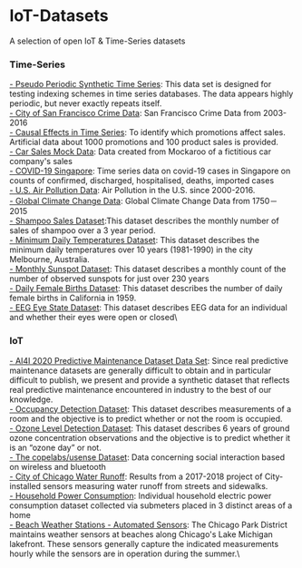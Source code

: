 # IoT-Datasets
A selection of open IoT & Time-Series datasets


### Time-Series
[- Pseudo Periodic Synthetic Time Series](https://data.world/uci/pseudo-periodic-synthetic-time-series): This data set is designed for testing indexing schemes in time series databases. The data appears highly periodic, but never exactly repeats itself.\
[- City of San Francisco Crime Data](https://data.sfgov.org/Public-Safety/Police-Department-Incident-Reports-Historical-2003/tmnf-yvry): San Francisco Crime Data from 2003-2016\
[- Causal Effects in Time Series](https://data.world/data-society/causal-effects-in-time-series): To identify which promotions affect sales. Artificial data about 1000 promotions and 100 product sales is provided.\
[- Car Sales Mock Data](https://data.world/vizwiz/car-sales-mock-data): Data created from Mockaroo of a fictitious car company's sales\
[- COVID-19 Singapore](https://data.world/hxchua/covid-19-singapore): Time series data on covid-19 cases in Singapore on counts of confirmed, discharged, hospitalised, deaths, imported cases\
[- U.S.  Air Pollution Data](https://www.kaggle.com/sogun3/uspollution): Air Pollution in the U.S. since 2000-2016.\
[- Global Climate Change Data](https://data.world/data-society/global-climate-change-data): Global Climate Change Data from 1750－2015\
[- Shampoo Sales Dataset](https://raw.githubusercontent.com/jbrownlee/Datasets/master/shampoo.csv):This dataset describes the monthly number of sales of shampoo over a 3 year period.\
[- Minimum Daily Temperatures Dataset](https://raw.githubusercontent.com/jbrownlee/Datasets/master/daily-min-temperatures.csv): This dataset describes the minimum daily temperatures over 10 years (1981-1990) in the city Melbourne, Australia.\
[- Monthly Sunspot Dataset](https://raw.githubusercontent.com/jbrownlee/Datasets/master/monthly-sunspots.csv): This dataset describes a monthly count of the number of observed sunspots for just over 230 years\
[- Daily Female Births Dataset](https://raw.githubusercontent.com/jbrownlee/Datasets/master/daily-total-female-births.csv): This dataset describes the number of daily female births in California in 1959.\
[- EEG Eye State Dataset](https://archive.ics.uci.edu/ml/datasets/EEG+Eye+State): This dataset describes EEG data for an individual and whether their eyes were open or closed\


### IoT
[- AI4I 2020 Predictive Maintenance Dataset Data Set](https://archive.ics.uci.edu/ml/datasets/AI4I+2020+Predictive+Maintenance+Dataset): Since real predictive maintenance datasets are generally difficult to obtain and in particular difficult to publish, we present and provide a synthetic dataset that reflects real predictive maintenance encountered in industry to the best of our knowledge.\
[- Occupancy Detection Dataset](https://archive.ics.uci.edu/ml/datasets/Occupancy+Detection+): This dataset describes measurements of a room and the objective is to predict whether or not the room is occupied.\
[- Ozone Level Detection Dataset](https://archive.ics.uci.edu/ml/datasets/Ozone+Level+Detection): This dataset describes 6 years of ground ozone concentration observations and the objective is to predict whether it is an “ozone day” or not.\
[- The copelabs/usense Dataset](https://crawdad.org/copelabs/usense/20170127/): Data concerning social interaction based on wireless and bluetooth\
[- City of Chicago Water Runoff](https://data.cityofchicago.org/Environment-Sustainable-Development/Smart-Green-Infrastructure-Monitoring-Sensors-Hist/ggws-77ih): Results from a 2017-2018 project of City-installed sensors measuring water runoff from streets and sidewalks.\
[- Household Power Consumption](https://data.world/databeats/household-power-consumption): Individual household electric power consumption dataset collected via submeters placed in 3 distinct areas of a home\
[- Beach Weather Stations - Automated Sensors](https://data.cityofchicago.org/Parks-Recreation/Beach-Weather-Stations-Automated-Sensors/k7hf-8y75): The Chicago Park District maintains weather sensors at beaches along Chicago's Lake Michigan lakefront. These sensors generally capture the indicated measurements hourly while the sensors are in operation during the summer.\
